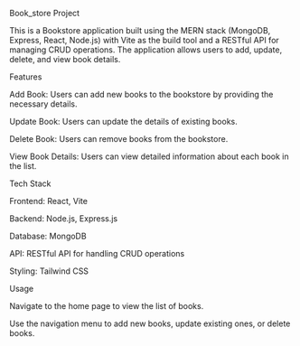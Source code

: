 Book_store Project

This is a Bookstore application built using the MERN stack (MongoDB, Express, React, Node.js) with Vite as the build tool and a RESTful API for managing CRUD operations. The application allows users to add, update, delete, and view book details.

Features

Add Book: Users can add new books to the bookstore by providing the necessary details.

Update Book: Users can update the details of existing books.

Delete Book: Users can remove books from the bookstore.

View Book Details: Users can view detailed information about each book in the list.


Tech Stack

Frontend: React, Vite

Backend: Node.js, Express.js

Database: MongoDB

API: RESTful API for handling CRUD operations

Styling: Tailwind CSS 


Usage

Navigate to the home page to view the list of books.

Use the navigation menu to add new books, update existing ones, or delete books.
